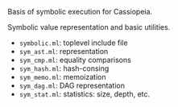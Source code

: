 Basis of symbolic execution for Cassiopeia.

Symbolic value representation and basic utilities.

* `symbolic.ml`: toplevel include file
* `sym_ast.ml`: representation
* `sym_cmp.ml`: equality comparisons
* `sym_hash.ml`: hash-consing
* `sym_memo.ml`: memoization
* `sym_dag.ml`: DAG representation
* `sym_stat.ml`: statistics: size, depth, etc.
